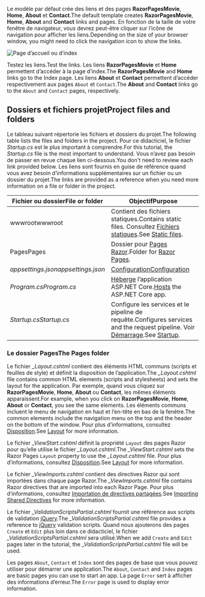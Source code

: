 <span data-ttu-id="17350-101">Le modèle par défaut crée des liens et des pages **RazorPagesMovie**, **Home**, **About** et **Contact**.</span><span class="sxs-lookup"><span data-stu-id="17350-101">The default template creates **RazorPagesMovie**, **Home**, **About** and **Contact** links and pages.</span></span> <span data-ttu-id="17350-102">En fonction de la taille de votre fenêtre de navigateur, vous devrez peut-être cliquer sur l’icône de navigation pour afficher les liens.</span><span class="sxs-lookup"><span data-stu-id="17350-102">Depending on the size of your browser window, you might need to click the navigation icon to show the links.</span></span>

![Page d’accueil ou d’index](../../tutorials/razor-pages/razor-pages-start/_static/home2.png)

<span data-ttu-id="17350-104">Testez les liens.</span><span class="sxs-lookup"><span data-stu-id="17350-104">Test the links.</span></span> <span data-ttu-id="17350-105">Les liens **RazorPagesMovie** et **Home** permettent d’accéder à la page d’index.</span><span class="sxs-lookup"><span data-stu-id="17350-105">The **RazorPagesMovie** and **Home** links go to the Index page.</span></span> <span data-ttu-id="17350-106">Les liens **About** et **Contact** permettent d’accéder respectivement aux pages `About` et `Contact`.</span><span class="sxs-lookup"><span data-stu-id="17350-106">The **About** and **Contact** links go to the `About` and `Contact` pages, respectively.</span></span>

## <a name="project-files-and-folders"></a><span data-ttu-id="17350-107">Dossiers et fichiers projet</span><span class="sxs-lookup"><span data-stu-id="17350-107">Project files and folders</span></span>

<span data-ttu-id="17350-108">Le tableau suivant répertorie les fichiers et dossiers du projet.</span><span class="sxs-lookup"><span data-stu-id="17350-108">The following table lists the files and folders in the project.</span></span> <span data-ttu-id="17350-109">Pour ce didacticiel, le fichier *Startup.cs* est le plus important à comprendre.</span><span class="sxs-lookup"><span data-stu-id="17350-109">For this tutorial, the *Startup.cs* file is the most important to understand.</span></span> <span data-ttu-id="17350-110">Vous n’avez pas besoin de passer en revue chaque lien ci-dessous.</span><span class="sxs-lookup"><span data-stu-id="17350-110">You don't need to review each link provided below.</span></span> <span data-ttu-id="17350-111">Les liens sont fournis en guise de référence quand vous avez besoin d’informations supplémentaires sur un fichier ou un dossier du projet.</span><span class="sxs-lookup"><span data-stu-id="17350-111">The links are provided as a reference when you need more information on a file or folder in the project.</span></span>

| <span data-ttu-id="17350-112">Fichier ou dossier</span><span class="sxs-lookup"><span data-stu-id="17350-112">File or folder</span></span>              | <span data-ttu-id="17350-113">Objectif</span><span class="sxs-lookup"><span data-stu-id="17350-113">Purpose</span></span> |
| ----------------- | ------------ |
| <span data-ttu-id="17350-114">wwwroot</span><span class="sxs-lookup"><span data-stu-id="17350-114">wwwroot</span></span> | <span data-ttu-id="17350-115">Contient des fichiers statiques.</span><span class="sxs-lookup"><span data-stu-id="17350-115">Contains static files.</span></span> <span data-ttu-id="17350-116">Consultez [Fichiers statiques](xref:fundamentals/static-files).</span><span class="sxs-lookup"><span data-stu-id="17350-116">See [Static files](xref:fundamentals/static-files).</span></span> |
| <span data-ttu-id="17350-117">Pages</span><span class="sxs-lookup"><span data-stu-id="17350-117">Pages</span></span> | <span data-ttu-id="17350-118">Dossier pour [Pages Razor](xref:razor-pages/index).</span><span class="sxs-lookup"><span data-stu-id="17350-118">Folder for [Razor Pages](xref:razor-pages/index).</span></span> |
| <span data-ttu-id="17350-119">*appsettings.json*</span><span class="sxs-lookup"><span data-stu-id="17350-119">*appsettings.json*</span></span> | [<span data-ttu-id="17350-120">Configuration</span><span class="sxs-lookup"><span data-stu-id="17350-120">Configuration</span></span>](xref:fundamentals/configuration/index) |
| <span data-ttu-id="17350-121">*Program.cs*</span><span class="sxs-lookup"><span data-stu-id="17350-121">*Program.cs*</span></span> | <span data-ttu-id="17350-122">[Héberge](xref:fundamentals/host/index) l’application ASP.NET Core.</span><span class="sxs-lookup"><span data-stu-id="17350-122">[Hosts](xref:fundamentals/host/index) the ASP.NET Core app.</span></span>|
| <span data-ttu-id="17350-123">*Startup.cs*</span><span class="sxs-lookup"><span data-stu-id="17350-123">*Startup.cs*</span></span> | <span data-ttu-id="17350-124">Configure les services et le pipeline de requête.</span><span class="sxs-lookup"><span data-stu-id="17350-124">Configures services and the request pipeline.</span></span> <span data-ttu-id="17350-125">Voir [Démarrage](xref:fundamentals/startup).</span><span class="sxs-lookup"><span data-stu-id="17350-125">See [Startup](xref:fundamentals/startup).</span></span>|

### <a name="the-pages-folder"></a><span data-ttu-id="17350-126">Le dossier Pages</span><span class="sxs-lookup"><span data-stu-id="17350-126">The Pages folder</span></span>

<span data-ttu-id="17350-127">Le fichier *_Layout.cshtml* contient des éléments HTML communs (scripts et feuilles de style) et définit la disposition de l’application.</span><span class="sxs-lookup"><span data-stu-id="17350-127">The *_Layout.cshtml* file contains common HTML elements (scripts and stylesheets) and sets the layout for the application.</span></span> <span data-ttu-id="17350-128">Par exemple, quand vous cliquez sur **RazorPagesMovie**, **Home**, **About** ou **Contact**, les mêmes éléments apparaissent.</span><span class="sxs-lookup"><span data-stu-id="17350-128">For example, when you click on **RazorPagesMovie**, **Home**, **About** or **Contact**, you see the same elements.</span></span> <span data-ttu-id="17350-129">Les éléments communs incluent le menu de navigation en haut et l’en-tête en bas de la fenêtre.</span><span class="sxs-lookup"><span data-stu-id="17350-129">The common elements include the navigation menu on the top and the header on the bottom of the window.</span></span> <span data-ttu-id="17350-130">Pour plus d’informations, consultez [Disposition](xref:mvc/views/layout).</span><span class="sxs-lookup"><span data-stu-id="17350-130">See [Layout](xref:mvc/views/layout) for more information.</span></span>

<span data-ttu-id="17350-131">Le fichier *_ViewStart.cshtml* définit la propriété `Layout` des pages Razor pour qu’elle utilise le fichier *_Layout.cshtml*.</span><span class="sxs-lookup"><span data-stu-id="17350-131">The *_ViewStart.cshtml* sets the Razor Pages `Layout` property to use the *_Layout.cshtml* file.</span></span> <span data-ttu-id="17350-132">Pour plus d’informations, consultez [Disposition](xref:mvc/views/layout).</span><span class="sxs-lookup"><span data-stu-id="17350-132">See [Layout](xref:mvc/views/layout) for more information.</span></span>

<span data-ttu-id="17350-133">Le fichier *_ViewImports.cshtml* contient des directives Razor qui sont importées dans chaque page Razor.</span><span class="sxs-lookup"><span data-stu-id="17350-133">The *_ViewImports.cshtml* file contains Razor directives that are imported into each Razor Page.</span></span> <span data-ttu-id="17350-134">Pour plus d’informations, consultez [Importation de directives partagées](xref:mvc/views/layout#importing-shared-directives).</span><span class="sxs-lookup"><span data-stu-id="17350-134">See [Importing Shared Directives](xref:mvc/views/layout#importing-shared-directives) for more information.</span></span>

<span data-ttu-id="17350-135">Le fichier *_ValidationScriptsPartial.cshtml* fournit une référence aux scripts de validation [jQuery](https://jquery.com/).</span><span class="sxs-lookup"><span data-stu-id="17350-135">The *_ValidationScriptsPartial.cshtml* file provides a reference to [jQuery](https://jquery.com/) validation scripts.</span></span> <span data-ttu-id="17350-136">Quand nous ajouterons des pages `Create` et `Edit` plus loin dans ce didacticiel, le fichier *_ValidationScriptsPartial.cshtml* sera utilisé.</span><span class="sxs-lookup"><span data-stu-id="17350-136">When we add `Create` and `Edit` pages later in the tutorial, the *_ValidationScriptsPartial.cshtml* file will be used.</span></span>

<span data-ttu-id="17350-137">Les pages `About`, `Contact` et `Index` sont des pages de base que vous pouvez utiliser pour démarrer une application.</span><span class="sxs-lookup"><span data-stu-id="17350-137">The `About`, `Contact` and `Index` pages are basic pages you can use to start an app.</span></span> <span data-ttu-id="17350-138">La page `Error` sert à afficher des informations d’erreur.</span><span class="sxs-lookup"><span data-stu-id="17350-138">The `Error` page is used to display error information.</span></span>
